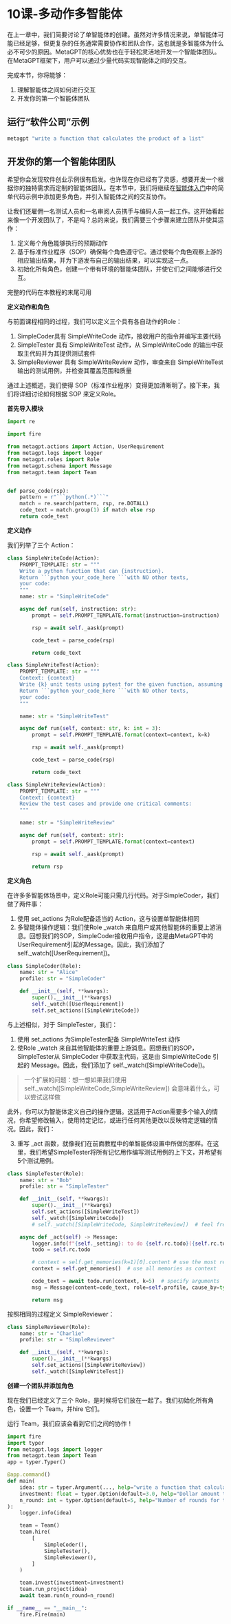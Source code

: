 ﻿
# 10课-多动作多智能体

在上一章中，我们简要讨论了单智能体的创建。虽然对许多情况来说，单智能体可能已经足够，但更复杂的任务通常需要协作和团队合作，这也就是多智能体为什么必不可少的原因。MetaGPT的核心优势也在于轻松灵活地开发一个智能体团队。在MetaGPT框架下，用户可以通过少量代码实现智能体之间的交互。

完成本节，你将能够：

1. 理解智能体之间如何进行交互
2. 开发你的第一个智能体团队

## **运行“软件公司”示例**

```powershell
metagpt "write a function that calculates the product of a list"
```

## **开发你的第一个智能体团队**

希望你会发现软件创业示例很有启发。也许现在你已经有了灵感，想要开发一个根据你的独特需求而定制的智能体团队。在本节中，我们将继续在[智能体入门](https://docs.deepwisdom.ai/main/zh/guide/tutorials/agent_101.html)中的简单代码示例中添加更多角色，并引入智能体之间的交互协作。

让我们还雇佣一名测试人员和一名审阅人员携手与编码人员一起工作。这开始看起来像一个开发团队了，不是吗？总的来说，我们需要三个步骤来建立团队并使其运作：

1. 定义每个角色能够执行的预期动作
2. 基于标准作业程序（SOP）确保每个角色遵守它。通过使每个角色观察上游的相应输出结果，并为下游发布自己的输出结果，可以实现这一点。
3. 初始化所有角色，创建一个带有环境的智能体团队，并使它们之间能够进行交互。

完整的代码在本教程的末尾可用

**定义动作和角色**

与前面课程相同的过程，我们可以定义三个具有各自动作的Role：

1. SimpleCoder具有 SimpleWriteCode 动作，接收用户的指令并编写主要代码
2. SimpleTester 具有 SimpleWriteTest 动作，从 SimpleWriteCode 的输出中获取主代码并为其提供测试套件
3. SimpleReviewer 具有 SimpleWriteReview 动作，审查来自 SimpleWriteTest 输出的测试用例，并检查其覆盖范围和质量

通过上述概述，我们使得 SOP（标准作业程序）变得更加清晰明了。接下来，我们将详细讨论如何根据 SOP 来定义Role。

**首先导入模块**

```python
import re

import fire

from metagpt.actions import Action, UserRequirement
from metagpt.logs import logger
from metagpt.roles import Role
from metagpt.schema import Message
from metagpt.team import Team


def parse_code(rsp):
    pattern = r"```python(.*)```"
    match = re.search(pattern, rsp, re.DOTALL)
    code_text = match.group(1) if match else rsp
    return code_text
```

**定义动作**

我们列举了三个 Action：

```python
class SimpleWriteCode(Action):
    PROMPT_TEMPLATE: str = """
    Write a python function that can {instruction}.
    Return ```python your_code_here ```with NO other texts,
    your code:
    """
    name: str = "SimpleWriteCode"

    async def run(self, instruction: str):
        prompt = self.PROMPT_TEMPLATE.format(instruction=instruction)

        rsp = await self._aask(prompt)

        code_text = parse_code(rsp)

        return code_text
```


```python
class SimpleWriteTest(Action):
    PROMPT_TEMPLATE: str = """
    Context: {context}
    Write {k} unit tests using pytest for the given function, assuming you have imported it.
    Return ```python your_code_here ```with NO other texts,
    your code:
    """

    name: str = "SimpleWriteTest"

    async def run(self, context: str, k: int = 3):
        prompt = self.PROMPT_TEMPLATE.format(context=context, k=k)

        rsp = await self._aask(prompt)

        code_text = parse_code(rsp)

        return code_text
```


```python
class SimpleWriteReview(Action):
    PROMPT_TEMPLATE: str = """
    Context: {context}
    Review the test cases and provide one critical comments:
    """

    name: str = "SimpleWriteReview"

    async def run(self, context: str):
        prompt = self.PROMPT_TEMPLATE.format(context=context)

        rsp = await self._aask(prompt)

        return rsp
```

**定义角色**

在许多多智能体场景中，定义Role可能只需几行代码。对于SimpleCoder，我们做了两件事：

1. 使用 set\_actions 为Role配备适当的 Action，这与设置单智能体相同
2. 多智能体操作逻辑：我们使Role \_watch 来自用户或其他智能体的重要上游消息。回想我们的SOP，SimpleCoder接收用户指令，这是由MetaGPT中的UserRequirement引起的Message。因此，我们添加了 self.\_watch([UserRequirement])。

```python
class SimpleCoder(Role):
    name: str = "Alice"
    profile: str = "SimpleCoder"

    def __init__(self, **kwargs):
        super().__init__(**kwargs)
        self._watch([UserRequirement])
        self.set_actions([SimpleWriteCode])
```

与上述相似，对于 SimpleTester，我们：

1. 使用 set\_actions 为SimpleTester配备 SimpleWriteTest 动作
2. 使Role \_watch 来自其他智能体的重要上游消息。回想我们的SOP，SimpleTester从 SimpleCoder 中获取主代码，这是由 SimpleWriteCode 引起的 Message。因此，我们添加了 self.\_watch([SimpleWriteCode])。

> 一个扩展的问题：想一想如果我们使用self._watch([SimpleWriteCode,SimpleWriteReview]) 会意味着什么，可以尝试这样做

此外，你可以为智能体定义自己的操作逻辑。这适用于Action需要多个输入的情况，你希望修改输入，使用特定记忆，或进行任何其他更改以反映特定逻辑的情况。因此，我们：

3. 重写 \_act 函数，就像我们在前面教程中的单智能体设置中所做的那样。在这里，我们希望SimpleTester将所有记忆用作编写测试用例的上下文，并希望有5个测试用例。

```python
class SimpleTester(Role):
    name: str = "Bob"
    profile: str = "SimpleTester"

    def __init__(self, **kwargs):
        super().__init__(**kwargs)
        self.set_actions([SimpleWriteTest])
        self._watch([SimpleWriteCode])
        # self._watch([SimpleWriteCode, SimpleWriteReview])  # feel free to try this too

    async def _act(self) -> Message:
        logger.info(f"{self._setting}: to do {self.rc.todo}({self.rc.todo.name})")
        todo = self.rc.todo

        # context = self.get_memories(k=1)[0].content # use the most recent memory as context
        context = self.get_memories()  # use all memories as context

        code_text = await todo.run(context, k=5)  # specify arguments
        msg = Message(content=code_text, role=self.profile, cause_by=type(todo))

        return msg
```

按照相同的过程定义 SimpleReviewer：

```python
class SimpleReviewer(Role):
    name: str = "Charlie"
    profile: str = "SimpleReviewer"

    def __init__(self, **kwargs):
        super().__init__(**kwargs)
        self.set_actions([SimpleWriteReview])
        self._watch([SimpleWriteTest])
```

**创建一个团队并添加角色**

现在我们已经定义了三个 Role，是时候将它们放在一起了。我们初始化所有角色，设置一个 Team，并hire 它们。

运行 Team，我们应该会看到它们之间的协作！

```python
import fire
import typer
from metagpt.logs import logger
from metagpt.team import Team
app = typer.Typer()

@app.command()
def main(
    idea: str = typer.Argument(..., help="write a function that calculates the product of a list"),
    investment: float = typer.Option(default=3.0, help="Dollar amount to invest in the AI company."),
    n_round: int = typer.Option(default=5, help="Number of rounds for the simulation."),
):
    logger.info(idea)

    team = Team()
    team.hire(
        [
            SimpleCoder(),
            SimpleTester(),
            SimpleReviewer(),
        ]
    )

    team.invest(investment=investment)
    team.run_project(idea)
    await team.run(n_round=n_round)

if __name__ == "__main__":
    fire.Fire(main)
```



